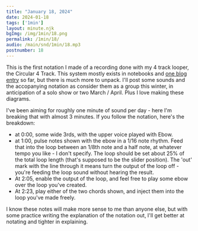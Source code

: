 ```yaml
---
title: "January 18, 2024"
date: 2024-01-18
tags: ['1min']
layout: minute.njk
bgImg: /img/1min/18.png
permalink: /1min/18/
audio: /main/snd/1min/18.mp3
postnumber: 18
---
```



This is the first notation I made of a recording done with my 4 track looper, the Circular 4 Track. This system mostly exists in notebooks and [one blog entry](https://www.listenfaster.com/main/whats-in-a-mystery-system/) so far, but there is much more to unpack. I'll post some sounds and the accopanying notation as consider them as a group this winter, in anticipation of a solo show or two March / April. Plus I love making these diagrams.

I've been aiming for roughly one minute of sound per day - here I'm breaking that with almost 3 minutes. If you follow the notation, here's the breakdown:

- at 0:00, some wide 3rds, with the upper voice played with Ebow. 
- at 1:00, pulse notes shown with the ebow in a 1/16 note rhythm.  Feed that into the loop between an 1/8th note and a half note, at whatever tempo you like - I don't specify.  The loop should be set about 25% of the total loop length (that's supposed to be the slider position). The 'out' mark with the line through it means turn the output of the loop off - you're feeding the loop sound without hearing the result.
-  At 2:05, enable the output of the loop, and feel free to play some ebow over the loop you've created.
- At 2:23, play either of the two chords shown, and inject them into the loop you've made freely.

I know these notes will make more sense to me than anyone else, but with some practice writing the explanation of the notation out, I'll get better at notating and tighter in explaining.  




